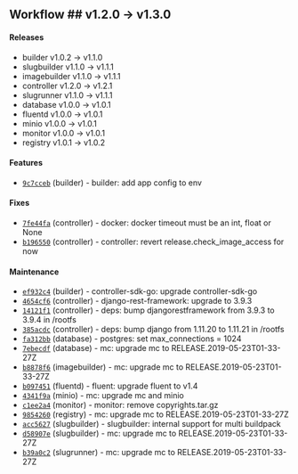 ## Workflow ## v1.2.0 -> v1.3.0

#### Releases

- builder v1.0.2 -> v1.1.0
- slugbuilder v1.1.0 -> v1.1.1
- imagebuilder v1.1.0 -> v1.1.1
- controller v1.2.0 -> v1.2.1
- slugrunner v1.1.0 -> v1.1.1
- database v1.0.0 -> v1.0.1
- fluentd v1.0.0 -> v1.0.1
- minio v1.0.0 -> v1.0.1
- monitor v1.0.0 -> v1.0.1
- registry v1.0.1 -> v1.0.2


#### Features

- [`9c7cceb`](https://api.github.com/repos/drycc/builder/git/trees/9c7cceb2b775850cbe30c6df7b03bdcf7a35d0d2) (builder) - builder: add app config to env

#### Fixes

- [`7fe44fa`](https://api.github.com/repos/drycc/controller/git/trees/7fe44faf2663b20e39b27221a8426cf332f2085b) (controller) - docker: docker timeout must be an int, float or None
- [`b196550`](https://api.github.com/repos/drycc/controller/git/trees/b196550f9ac51f22f422e29d6b1a7aa3708421c3) (controller) - controller: revert release.check_image_access for now

#### Maintenance

- [`ef932c4`](https://api.github.com/repos/drycc/builder/git/trees/ef932c4eb4ea0d592b57f0a4aebdbd6ad039c998) (builder) - controller-sdk-go: upgrade controller-sdk-go
- [`4654cf6`](https://api.github.com/repos/drycc/controller/git/trees/4654cf64a919aa64b10253b080e0b6aae86edcb5) (controller) - django-rest-framework: upgrade to 3.9.3
- [`14121f1`](https://api.github.com/repos/drycc/controller/git/trees/14121f1dae135b137f8ded451cfd1d8f8ca62543) (controller) - deps: bump djangorestframework from 3.9.3 to 3.9.4 in /rootfs
- [`385acdc`](https://api.github.com/repos/drycc/controller/git/trees/385acdc7e0359eedb83e10e71877a9ff591bff15) (controller) - deps: bump django from 1.11.20 to 1.11.21 in /rootfs
- [`fa312bb`](https://api.github.com/repos/drycc/postgres/git/trees/fa312bb7f57f5f8638484bc4d9825aa962031a25) (database) - postgres: set max_connections = 1024
- [`7ebecdf`](https://api.github.com/repos/drycc/postgres/git/trees/7ebecdfdca2de4936b67bc542053305f098db6d6) (database) - mc: upgrade mc to RELEASE.2019-05-23T01-33-27Z
- [`b8878f6`](https://api.github.com/repos/drycc/imagebuilder/git/trees/b8878f6d4c32540bc864581a457aa6c996e7e50c) (imagebuilder) - mc: upgrade mc to RELEASE.2019-05-23T01-33-27Z
- [`b097451`](https://api.github.com/repos/drycc/fluentd/git/trees/b097451f312c0386c466be3b638242535849def0) (fluentd) - fluent: upgrade fluent to v1.4
- [`4341f9a`](https://api.github.com/repos/drycc/minio/git/trees/4341f9ae71b5dc55c14984d9cacc8e48a3e6e089) (minio) - mc: upgrade mc and minio
- [`c1ee2a4`](https://api.github.com/repos/drycc/monitor/git/trees/c1ee2a46808c6054ab1393cdd31bf861e01ebdfc) (monitor) - monitor: remove copyrights.tar.gz
- [`9854260`](https://api.github.com/repos/drycc/registry/git/trees/9854260ef4738be5d25e4a028ebd3125988fec34) (registry) - mc: upgrade mc to RELEASE.2019-05-23T01-33-27Z
- [`acc5627`](https://api.github.com/repos/drycc/slugbuilder/git/trees/acc5627dd8f96d3f62e02cd8813cbd829321bd18) (slugbuilder) - slugbuilder: internal support for multi buildpack
- [`d58907e`](https://api.github.com/repos/drycc/slugbuilder/git/trees/d58907eb664185c25950953dae4fe4774a2f6310) (slugbuilder) - mc: upgrade mc to RELEASE.2019-05-23T01-33-27Z
- [`b39a0c2`](https://api.github.com/repos/drycc/slugrunner/git/trees/b39a0c29fef7d76ae681ec7ba2f01e3605a33657) (slugrunner) - mc: upgrade mc to RELEASE.2019-05-23T01-33-27Z
